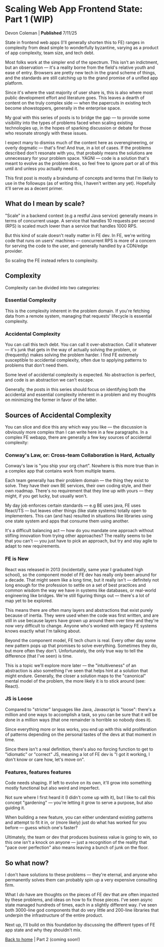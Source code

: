 # Scaling Web App Frontend State: Part 1 (WIP)

Devon Coleman | **Published** 7/11/25

State in frontend web apps (I'll generally shorten this to FE) ranges in complexity from dead simple to wonderfully byzantine, varying as a product of app complexity, team size, and tech debt.

Most folks work at the simpler end of the spectrum. This isn't an indictment, but an observation — it's a reality borne from the field's relative youth and ease of entry. Browsers are pretty new tech in the grand scheme of things, and the standards are still catching up to the grand promise of a unified app platform.

Since it's where the vast majority of user share is, this is also where most public development effort and literature goes. This leaves a dearth of content on the truly complex side — when the papercuts in existing tech become showstoppers, generally in the enterprise space.

My goal with this series of posts is to bridge the gap — to provide some visibility into the types of problems faced when scaling existing technologies up, in the hopes of sparking discussion or debate for those who resonate strongly with these issues.

I expect many to dismiss much of the content here as overengineering, or overly dogmatic — that's fine! And true, in a lot of cases. If the problems described don't resonate with you, that probably means the solutions are unnecessary for your problem space. YAGNI — code is a solution that's meant to evolve as the problem does, so feel free to ignore part or all of this until and unless you actually need it.

This first post is mostly a braindump of concepts and terms that I'm likely to use in the followups (as of writing this, I haven't written any yet). Hopefully it'll serve as a decent primer.

## What do I mean by scale?

"Scale" in a backend context (e.g a restful Java service) generally means in terms of concurrent usage. A service that handles 10 requests per second (RPS) is scaled much lower than a service that handles 1000 RPS.

But this kind of scale doesn't really matter in FE dev. In FE, we're writing code that runs on users' machines — concurrent RPS is more of a concern for serving the code to the user, and generally handled by a CDN/edge provider.

So scaling the FE instead refers to complexity.

## Complexity

Complexity can be divided into two categories:

### Essential Complexity
This is the complexity inherent in the problem domain. If you're fetching data from a remote system, managing that requests' lifecycle is essential complexity.

### Accidental Complexity
You can call this tech debt. You can call it over-abstraction. Call it whatever — it's junk that gets in the way of actually solving the problem, or (frequently) makes solving the problem harder. I find FE extremely susceptible to accidental complexity, often due to applying patterns to problems that don't need them.

Some level of accidental complexity is expected. No abstraction is perfect, and code is an abstraction we can't escape.

Generally, the posts in this series should focus on identifying both the accidental and essential complexity inherent in a problem and my thoughts on minimizing the former in favor of the latter.

## Sources of Accidental Complexity

You can slice and dice this any which way you like — the discussion is obviously more complex than I can write here in a few paragraphs. In a complex FE webapp, there are generally a few key sources of accidental complexity:

### Conway's Law, or: Cross-team Collaboration is Hard, Actually

Conway's law is "you ship your org chart". Nowhere is this more true than in a complex app that contains work from multiple teams.

Each team generally has their problem domain — the thing they exist to solve. They have their own BE services, their own coding style, and their own roadmap. There's no requirement that they line up with yours — they might, if you get lucky, but usually won't.

My day job enforces certain standards — e.g BE uses java, FE uses React/TS — but leaves other things (like state systems) totally open to implementers. This can (and has) resulted in situations like libraries using one state system and apps that consume them using another.

It's a difficult balancing act — how do you mandate one approach without stifling innovation from trying other approaches? The reality seems to be that you can't — you just have to pick an approach, but try and stay agile to adapt to new requirements.

### FE is New

React was released in 2013 (incidentally, same year I graduated high school), so the component model of FE dev has really only been around for a decade. That might seem like a long time, but it really isn't — definitely not long enough for the profession to settle on a set of best practices and common wisdom the way we have in systems like databases, or real-world engineering like bridges. We're still figuring things out — there's a lot of map yet to be explored.

This means there are often many layers and abstractions that exist purely because of inertia. They were used when the code was first written, and are still in use because layers have grown up around them over time and they're now very difficult to change. Anyone who's worked with legacy FE systems knows exactly what I'm talking about.

Beyond the component model, FE tech churn is real. Every other day some new pattern pops up that promises to solve everything. Sometimes they do, but more often they don't. Unfortunately, the only true way to tell the difference (that I've seen) is time.

This is a topic we'll explore more later — the "intuitiveness" of an abstraction is also something I've seen that helps hint at a solution that might endure. Generally, the closer a solution maps to the "canonical" mental model of the problem, the more likely it is to stick around (see: React).

### JS is Loose

Compared to "stricter" languages like Java, Javascript is "loose": there's a million and one ways to accomplish a task, so you can be sure that it *will* be done in a million ways (that one remainder is horrible so nobody does it).

Since everything more or less works, you end up with this wild proliferation of patterns depending on the personal tastes of the devs at that moment in time.

Since there isn't a real definition, there's also no forcing function to get to "idiomatic" or "correct" JS, meaning a lot of FE dev is "I got it working, I don't know or care how, let's move on".

### Features, features features

Code needs shaping. If left to evolve on its own, it'll grow into something mostly functional but also weird and imperfect.

Not sure where I first heard it (I didn't come up with it), but I like to call this concept "gardening" — you're letting it grow to serve a purpose, but also guiding it.

When building a new feature, you can either understand existing patterns and attempt to fit it in, or (more likely) just do what has worked for you before — guess which one's faster?

Ultimately, the team or dev that produces business value is going to win, so this one isn't a knock on anyone — just a recognition of the reality that "pace over perfection" also means leaving a bunch of junk on the floor.

## So what now?

I don't have solutions to these problems — they're eternal, and anyone who permanently solves them can probably spin up a very expensive consulting firm.

What I *do* have are thoughts on the pieces of FE dev that are often impacted by these problems, and ideas on how to fix those pieces. I've seen async state managed hundreds of times, each in a slightly different way. I've seen both 3000-line god components that do very little and 200-line libraries that underpin the infrastructure of the entire product.

Next up, I'll build on this foundation by discussing the different types of FE app state and why they shouldn't mix.

[Back to home](index.md) | Part 2 (coming soon!)